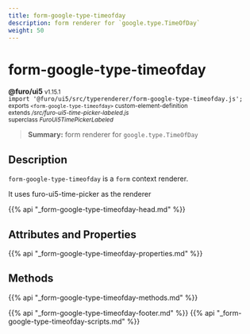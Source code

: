 ```yaml
---
title: form-google-type-timeofday
description: form renderer for `google.type.TimeOfDay`
weight: 50
---
```


# form-google-type-timeofday
**@furo/ui5** <small>v1.15.1</small>
<br>`import '@furo/ui5/src/typerenderer/form-google-type-timeofday.js';`<small>
<br>exports `<form-google-type-timeofday>` custom-element-definition
<br>extends */src/furo-ui5-time-picker-labeled.js*
<br>superclass *FuroUi5TimePickerLabeled*</small>

> **Summary:** form renderer for `google.type.TimeOfDay`

## Description

`form-google-type-timeofday` is a `form` context renderer.

It uses furo-ui5-time-picker as the renderer

{{% api "_form-google-type-timeofday-head.md" %}}

## Attributes and Properties
{{% api "_form-google-type-timeofday-properties.md" %}}



## Methods
{{% api "_form-google-type-timeofday-methods.md" %}}





{{% api "_form-google-type-timeofday-footer.md" %}}
{{% api "_form-google-type-timeofday-scripts.md" %}}
